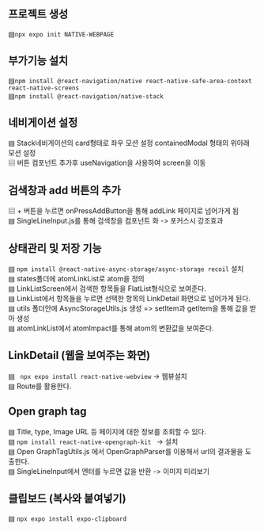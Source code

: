 ## 프로젝트 생성 

▤`npx expo init NATIVE-WEBPAGE` <br>

## 부가기능 설치 

▤`npm install @react-navigation/native react-native-safe-area-context react-native-screens`<br>
▤`npm install @react-navigation/native-stack`<br>

## 네비게이션 설정 

▤ Stack네비게이션의 card형태로 좌우 모션 설정 containedModal 형태의 위아래 모션 설정<br>
▤ 버튼 컴포넌트 추가후 useNavigation을 사용하여 screen을 이동<br>


## 검색창과 add 버튼의 추가 

▤ + 버튼을 누르면 onPressAddButton을 통해 addLink 페이지로 넘어가게 됨 <br>
▤ SingleLineInput.js를 통해 검색창을 컴포넌트 화 -> 포커스시 강조효과 <br>

## 상태관리 및 저장 기능 

▤ `npm install @react-native-async-storage/async-storage recoil` 설치 <br>
▤ states폴더에 atomLinkList로 atom을 정의 <br>
▤ LinkListScreen에서 검색한 항목들을 FlatList형식으로 보여준다.<br>
▤ LinkList에서 항목들을 누르면 선택한 항목의 LinkDetail 화면으로 넘어가게 된다.<br>
▤ utils 폴더안에 AsyncStorageUtils.js 생성 => setItem과 getItem을 통해 값을 받아 생성<br>
▤ atomLinkList에서 atomImpact를 통해 atom의 변환값을 보여준다.<br>

## LinkDetail (웹을 보여주는 화면)

 ▤  ` npx expo install react-native-webview` -> 웹뷰설치<br>
 ▤  Route를 활용한다. <br>

 ## Open graph tag

 ▤ Title, type, Image URL 등 페이지에 대한 정보를 조회할 수 있다.<br>
 ▤ `npm install react-native-opengraph-kit ` -> 설치 <br>
 ▤ Open GraphTagUtils.js 에서 OpenGraphParser를 이용해서 url의 결과물을 도출한다. <br>
 ▤ SingleLineInput에서 엔터를 누르면 값을 반환 -> 이미지 미리보기 <br>

 ## 클립보드 (복사와 붙여넣기)
 
 ▤ `npx expo install expo-clipboard `<br>
 





